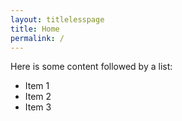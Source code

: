 ```yaml
---
layout: titlelesspage
title: Home
permalink: /
---
```


Here is some content followed by a list:
- Item 1
- Item 2
- Item 3
